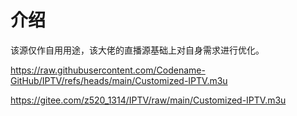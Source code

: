 # 介绍

该源仅作自用用途，该大佬的直播源基础上对自身需求进行优化。

https://raw.githubusercontent.com/Codename-GitHub/IPTV/refs/heads/main/Customized-IPTV.m3u

https://gitee.com/z520_1314/IPTV/raw/main/Customized-IPTV.m3u
